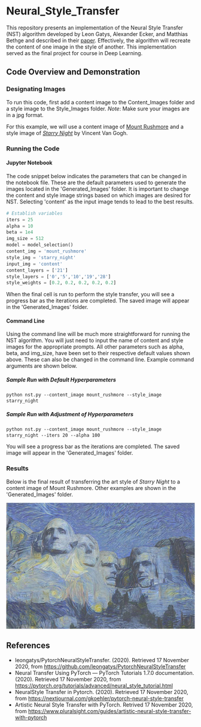 # Neural_Style_Transfer
This repository presents an implementation of the Neural Style Transfer (NST) algorithm developed by Leon Gatys, Alexander Ecker, and Matthias Bethge and described in their [paper](https://arxiv.org/pdf/1508.06576.pdf). Effectively, the algorithm will recreate the content of one image in the style of another. This implementation served as the final project for course in Deep Learning.

## Code Overview and Demonstration
### Designating Images
To run this code, first add a content image to the Content_Images folder and a style image to the Style_Images folder. *Note*: Make sure your images are in a jpg format. 

For this example, we will use a content image of [Mount Rushmore](https://github.com/vprasad60/Neural_Style_Transfer/blob/main/Content_Images/mount_rushmore.jpg) and a style image of [*Starry Night*](https://github.com/vprasad60/Neural_Style_Transfer/blob/main/Style_Images/blam.jpg) by Vincent Van Gogh.

### Running the Code
#### Jupyter Notebook
The code snippet below indicates the parameters that can be changed in the notebook file. These are the default parameters used to generate the images located in the 'Generated_Images' folder. It is important to change the content and style image strings based on which images are desired for NST. Selecting 'content' as the input image tends to lead to the best results. 

```python
# Establish variables
iters = 25
alpha = 10
beta = 1e4
img_size = 512
model = model_selection()
content_img = 'mount_rushmore'
style_img = 'starry_night'
input_img = 'content'
content_layers = ['21']
style_layers = ['0','5','10','19','28']
style_weights = [0.2, 0.2, 0.2, 0.2, 0.2]
```
When the final cell is run to perform the style transfer, you will see a progress bar as the iterations are completed. The saved image will appear in the 'Generated_Images' folder. 

#### Command Line
Using the command line will be much more straightforward for running the NST algorithm. You will just need to input the name of content and style images for the appropriate prompts. All other parameters such as alpha, beta, and img_size, have been set to their respective default values shown above. These can also be changed in the command line. Example command arguments are shown below. 

##### Sample Run with Default Hyperparameters
```
python nst.py --content_image mount_rushmore --style_image starry_night
```

##### Sample Run with Adjustment of Hyperparameters
```
python nst.py --content_image mount_rushmore --style_image starry_night --iters 20 --alpha 100
```

You will see a progress bar as the iterations are completed. The saved image will appear in the 'Generated_Images' folder.

### Results
Below is the final result of transferring the art style of *Starry Night* to a content image of Mount Rushmore. Other examples are shown in the 'Generated_Images' folder. 

![Image](https://github.com/vprasad60/Neural_Style_Transfer/blob/main/Generated_Images/mount_rushmore/mount_rushmore_starry_night.jpg)


## References
- leongatys/PytorchNeuralStyleTransfer. (2020). Retrieved 17 November 2020, from https://github.com/leongatys/PytorchNeuralStyleTransfer
- Neural Transfer Using PyTorch — PyTorch Tutorials 1.7.0 documentation. (2020). Retrieved 17 November 2020, from https://pytorch.org/tutorials/advanced/neural_style_tutorial.html
- NeuralStyle Transfer in Pytorch. (2020). Retrieved 17 November 2020, from https://nextjournal.com/gkoehler/pytorch-neural-style-transfer 
- Artistic Neural Style Transfer with PyTorch. Retrived 17 November 2020, from
https://www.pluralsight.com/guides/artistic-neural-style-transfer-with-pytorch
